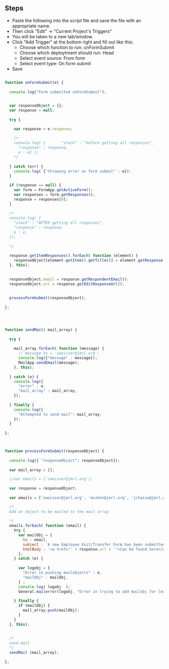 ## Steps
- Paste the following into the script file and save the file with an appropriate name.
- Then click "Edit" -> "Current Project's Triggers"
- You will be taken to a new tab/window.
- Click "Add Trigger" at the bottom right and fill out like this:
  - Choose which function to run: onFormSubmit
  - Choose which deploytment should run: Head
  - Select event source: From form
  - Select event type: On form submit
- Save

```javascript

function onFormSubmit(e) {
  
  console.log("Form submitted onFormSubmit");

  
  var responseObject = {};
  var response = null;
  
  try {

    var response = e.response;
    
    /*
    console.log( {       "stack" : "before getting all responses",
      "response" : response,
      e : e} );
    */
    
  } catch (err) {
    console.log( {"throwing error on form submit" : e});
  }
    
  if (response == null) {
    var form = FormApp.getActiveForm();
    var responses = form.getResponses();
    response = responses[0];
  }
  
  /*
  console.log( { 
    "stack" : "AFTER getting all responses",
    "response" : response,
    e : e,
  });
  
  */
  
  response.getItemResponses().forEach( function (element) {
    responseObject[element.getItem().getTitle()] = element.getResponse();
  }, this);
  
  
  responseObject.email = response.getRespondentEmail(); 
  responseObject.url = response.getEditResponseUrl();
  
  
  processFormSubmit(responseObject); 
  
};




function sendMail( mail_array) {
  
  try {
    
    mail_array.forEach( function (message) {
      // message.to = 'zweisser@jmrl.org';
      console.log({"message" : message});
      MailApp.sendEmail(message);
    }, this);
    
  } catch (e) {
    console.log({ 
      "error" : e,
      "mail_array" : mail_array,
    });
    
  } finally {
    console.log({ 
      "Attempted to send mail": mail_array,
    });
  }
  
};



function processFormSubmit(responseObject) {
  
  console.log({ "responseObject": responseObject});
  
  var mail_array = [];

  //var emails = ['zweisser@jmrl.org'];
  
  var response = responseObject;
  
  var emails = ['zweisser@jmrl.org', 'mcohen@jmrl.org', 'jchasse@jmrl.org', 'jcarchedi@jmrl.org', 'jhoward@jmrl.org', response.email];

  /*
  Add an object to be mailed to the mail array
  
  */
  emails.forEach( function (email) {
    try {
      var mailObj = {
        to : email,
        subject : 'A new Employee Exit/Transfer Form has been submitted',
        htmlBody : '<a href="' + response.url + '">Can be found here</a>'
      };
    } catch (e) {
      
      var logobj = { 
        "Error in pushing mailobjects" : e,
        "mailObj" : mailObj,
      } ;
      console.log( logobj  );
      General.mailerror(logobj, "Error in trying to add mailobj for leave reportal request");
      
    } finally {
      if (mailObj) {
        mail_array.push(mailObj);
      }
    }
  }, this);
  
  
  /*
  send mail
  */
  sendMail (mail_array);
  
};



```
